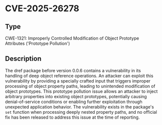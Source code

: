 # CVE-2025-26278

## Type
CWE-1321: Improperly Controlled Modification of Object Prototype Attributes ('Prototype Pollution')

## Description
The dref package before version 0.0.6 contains a vulnerability in its handling of deep object reference operations. An attacker can exploit this vulnerability by providing a specially crafted input that triggers improper processing of object property paths, leading to unintended modification of object prototypes. This prototype pollution issue allows an attacker to inject arbitrary properties into existing object prototypes, potentially causing denial-of-service conditions or enabling further exploitation through unexpected application behavior. The vulnerability exists in the package's `set` function when processing deeply nested property paths, and no official fix has been released to address this issue at the time of reporting.

